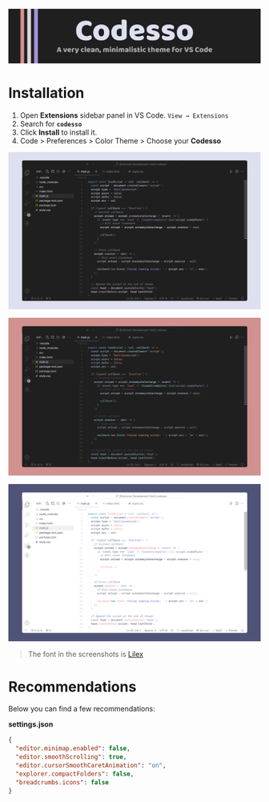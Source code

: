 ![Cover](https://raw.githubusercontent.com/vadyapan/theme-codesso/main/assets/header.png)

# Installation

1. Open **Extensions** sidebar panel in VS Code. `View → Extensions`
2. Search for **`codesso`**
3. Click **Install** to install it.
4. Code > Preferences > Color Theme > Choose your **Codesso**

<div align="center">

![ScreenShot](https://raw.githubusercontent.com/vadyapan/theme-codesso/main/assets/c.png)

![ScreenShot](https://raw.githubusercontent.com/vadyapan/theme-codesso/main/assets/cc.png)

![ScreenShot](https://raw.githubusercontent.com/vadyapan/theme-codesso/main/assets/cl.png)

</div>

> The font in the screenshots is [Lilex][lilex-install]

[lilex-install]: https://github.com/mishamyrt/Lilex

# Recommendations

Below you can find a few recommendations:

**settings.json**

```json
{
  "editor.minimap.enabled": false,
  "editor.smoothScrolling": true,
  "editor.cursorSmoothCaretAnimation": "on",
  "explorer.compactFolders": false,
  "breadcrumbs.icons": false
}
```
